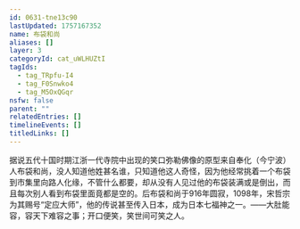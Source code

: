 ```yaml
---
id: 0631-tne13c90
lastUpdated: 1757167352
name: 布袋和尚
aliases: []
layer: 3
categoryId: cat_uWLHUZtI
tagIds:
  - tag_TRpfu-I4
  - tag_F0Snwko4
  - tag_M5OxQGqr
nsfw: false
parent: ""
relatedEntries: []
timelineEvents: []
titledLinks: []
---
```


据说五代十国时期江浙一代寺院中出现的笑口弥勒佛像的原型来自奉化（今宁波）人布袋和尚，没人知道他姓甚名谁，只知道他这人奇怪，因为他经常挑着一个布袋到市集里向路人化缘，不管什么都要，却从没有人见过他的布袋装满或是倒出，而且每次别人看到布袋里面竟都是空的。后布袋和尚于916年圆寂，1098年，宋哲宗为其赐号“定应大师”，他的传说甚至传入日本，成为日本七福神之一。——大肚能容，容天下难容之事；开口便笑，笑世间可笑之人。